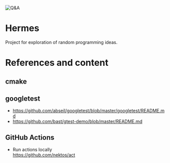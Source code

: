 ![Q&A](https://github.com/unitatem/hermes/workflows/Q&A/badge.svg)

# Hermes
Project for exploration of random programming ideas.

# References and content
## cmake
## googletest
- https://github.com/abseil/googletest/blob/master/googletest/README.md
- https://github.com/bast/gtest-demo/blob/master/README.md

## GitHub Actions
- Run actions locally  
  https://github.com/nektos/act

